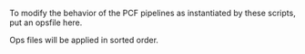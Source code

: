To modify the behavior of the PCF pipelines as instantiated by these scripts, put an opsfile here.

Ops files will be applied in sorted order.
